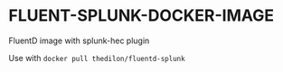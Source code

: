 # FLUENT-SPLUNK-DOCKER-IMAGE

FluentD image with splunk-hec plugin

Use with `docker pull thedilon/fluentd-splunk`